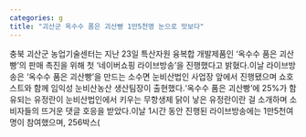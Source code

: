 ```yaml
---
categories: g
title: "괴산군 옥수수 품은 괴산빵 1만5천명 눈으로 맛보다"
---
```

충북 괴산군 농업기술센터는 지난 23일 특산자원 융복합 개발제품인 ‘옥수수 품은 괴산빵’의 판매 촉진을 위해 첫 ‘네이버쇼핑 라이브방송’을 진행했다고 밝혔다.이날 라이브방송은 ‘옥수수 품은 괴산빵’을 만드는 소수면 눈비산법인 사업장 앞에서 진행됐으며 쇼호스트와 함께 임익성 눈비산농산 생산팀장이 출현했다.‘옥수수 품은 괴산빵’에 25%가 함유되는 유정란이 눈비산법인에서 키우는 무항생제 닭이 낳은 유정란이란 걸 소개하며 소비자들의 뜨거운 댓글 호응을 받았다.이날 1시간 동안 진행된 라이브방송에는 1만5천여 명이 참여했으며, 256박스(